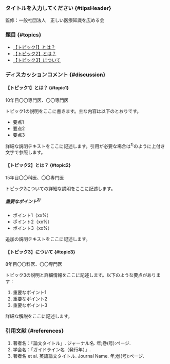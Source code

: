 ### タイトルを入力してください {#tipsHeader}

監修：一般社団法人　正しい医療知識を広める会

### 題目 {#topics}

- [【トピック1】とは？](#topic1)
- [【トピック2】とは？](#topic2)
- [【トピック3】について](#topic3)

### ディスカッションコメント {#discussion}

#### 【トピック1】とは？ {#topic1}

10年目〇〇専門医、〇〇専門医

トピック1の説明をここに書きます。主な内容は以下のとおりです。

- 要点1
- 要点2
- 要点3

詳細な説明テキストをここに記述します。引用が必要な場合は<sup>1)</sup>のように上付き文字で参照します。

#### 【トピック2】とは？ {#topic2}

15年目〇〇科医、〇〇専門医

トピック2についての詳細な説明をここに記述します。

<div class="blue-box">

##### 重要なポイント<sup>2)</sup>
* ポイント1（xx%）
* ポイント2（xx%）
* ポイント3（xx%）

</div>

追加の説明テキストをここに記述します。

#### 【トピック3】について {#topic3}

8年目〇〇科医、〇〇専門医

トピック3の説明と詳細情報をここに記述します。以下のような要点があります：

1. 重要なポイント1
2. 重要なポイント2
3. 重要なポイント3

詳細な解説をここに記述します。

### 引用文献 {#references}

1. 著者名：「論文タイトル」. ジャーナル名. 年;巻(号):ページ.
2. 学会名：「ガイドライン名（発行年）」.
3. 著者名 et al. 英語論文タイトル. Journal Name. 年;巻(号):ページ. 